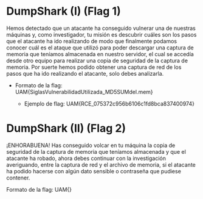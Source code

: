 # DumpShark (I) (Flag 1)
Hemos detectado que un atacante ha conseguido vulnerar una de nuestras máquinas y, como investigador, tu misión es descubrir cuáles son los pasos que el atacante ha ido realizando de modo que finalmente podamos conocer cuál es el ataque que utilizó para poder descargar una captura de memoria que teníamos almacenada en nuestro servidor, el cual se accedía desde otro equipo para realizar una copia de seguridad de la captura de memoria. Por suerte hemos podido obtener una captura de red de los pasos que ha ido realizando el atacante, solo debes analizarla.

 - Formato de la flag: UAM{SiglasVulnerabilidadUtilizada_MD5SUMdel.mem}

   - Ejemplo de flag: UAM{RCE_075372c956b6106c1fd8bca837400974}

# DumpShark (II) (Flag 2)
¡ENHORABUENA! Has conseguido volcar en tu máquina la copia de seguridad de la captura de memoria que teníamos almacenada y que el atacante ha robado, ahora debes continuar con la investigación averiguando, entre la captura de red y el archivo de memoria, si el atacante ha podido hacerse con algún dato sensible o contraseña que pudiese contener.

Formato de la flag: UAM{}
